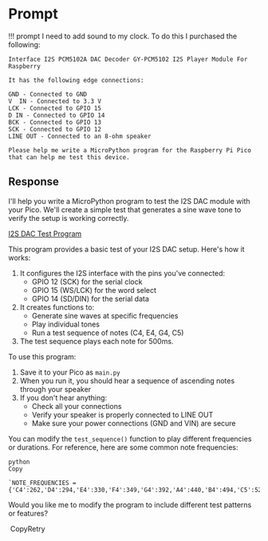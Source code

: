 # Prompt

!!! prompt
    I need to add sound to my clock.  To do this I purchased the following:

    Interface I2S PCM5102A DAC Decoder GY-PCM5102 I2S Player Module For Raspberry

    It has the following edge connections:

    GND - Connected to GND 
    V  IN - Connected to 3.3 V
    LCK - Connected to GPIO 15
    D IN - Connected to GPIO 14
    BCK - Connected to GPIO 13
    SCK - Connected to GPIO 12
    LINE OUT - Connected to an 8-ohm speaker

    Please help me write a MicroPython program for the Raspberry Pi Pico that can help me test this device.

## Response

I'll help you write a MicroPython program to test the I2S DAC module with your Pico. We'll create a simple test that generates a sine wave tone to verify the setup is working correctly.

[I2S DAC Test Program](test-connections.py)


This program provides a basic test of your I2S DAC setup. Here's how it works:

1.  It configures the I2S interface with the pins you've connected:
    -   GPIO 12 (SCK) for the serial clock
    -   GPIO 15 (WS/LCK) for the word select
    -   GPIO 14 (SD/DIN) for the serial data
2.  It creates functions to:
    -   Generate sine waves at specific frequencies
    -   Play individual tones
    -   Run a test sequence of notes (C4, E4, G4, C5)
3.  The test sequence plays each note for 500ms.

To use this program:

1.  Save it to your Pico as `main.py`
2.  When you run it, you should hear a sequence of ascending notes through your speaker
3.  If you don't hear anything:
    -   Check all your connections
    -   Verify your speaker is properly connected to LINE OUT
    -   Make sure your power connections (GND and VIN) are secure

You can modify the `test_sequence()` function to play different frequencies or durations. For reference, here are some common note frequencies:

```
python
Copy

`NOTE_FREQUENCIES ={'C4':262,'D4':294,'E4':330,'F4':349,'G4':392,'A4':440,'B4':494,'C5':523}`

```

Would you like me to modify the program to include different test patterns or features?

 CopyRetry
